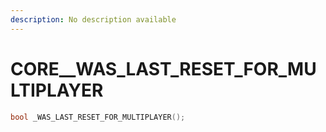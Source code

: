 ```yaml
---
description: No description available 
---
```


# CORE\__WAS_LAST_RESET_FOR_MULTIPLAYER

```cpp
bool _WAS_LAST_RESET_FOR_MULTIPLAYER();
```
